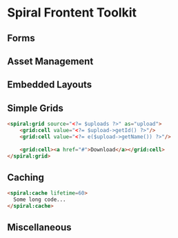 # Spiral Frontent Toolkit

## Forms

## Asset Management

## Embedded Layouts

## Simple Grids

```html
<spiral:grid source="<?= $uploads ?>" as="upload">
    <grid:cell value="<?= $upload->getId() ?>"/>
    <grid:cell value="<?= e($upload->getName()) ?>"/>
    
    <grid:cell><a href="#">Download</a></grid:cell>
</spiral:grid>
```

## Caching

```html
<spiral:cache lifetime=60>
  Some long code...
</spiral:cache>
```

## Miscellaneous
